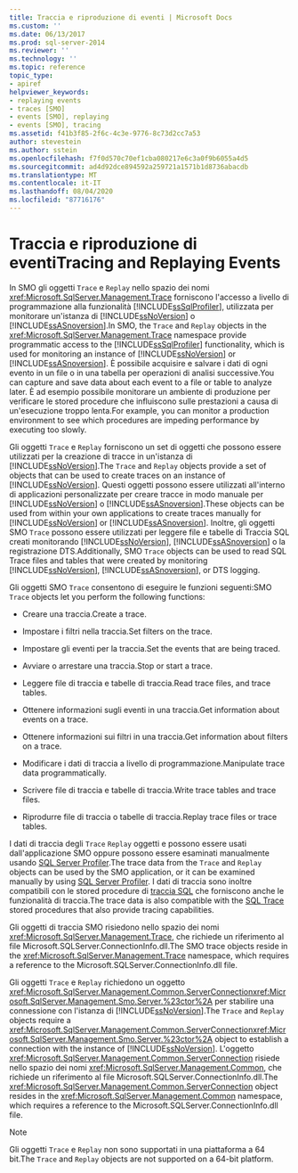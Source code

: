 ```yaml
---
title: Traccia e riproduzione di eventi | Microsoft Docs
ms.custom: ''
ms.date: 06/13/2017
ms.prod: sql-server-2014
ms.reviewer: ''
ms.technology: ''
ms.topic: reference
topic_type:
- apiref
helpviewer_keywords:
- replaying events
- traces [SMO]
- events [SMO], replaying
- events [SMO], tracing
ms.assetid: f41b3f85-2f6c-4c3e-9776-8c73d2cc7a53
author: stevestein
ms.author: sstein
ms.openlocfilehash: f7f0d570c70ef1cba080217e6c3a0f9b6055a4d5
ms.sourcegitcommit: ad4d92dce894592a259721a1571b1d8736abacdb
ms.translationtype: MT
ms.contentlocale: it-IT
ms.lasthandoff: 08/04/2020
ms.locfileid: "87716176"
---
```

# <a name="tracing-and-replaying-events"></a><span data-ttu-id="4bc69-102">Traccia e riproduzione di eventi</span><span class="sxs-lookup"><span data-stu-id="4bc69-102">Tracing and Replaying Events</span></span>
  <span data-ttu-id="4bc69-103">In SMO gli oggetti `Trace` e `Replay` nello spazio dei nomi <xref:Microsoft.SqlServer.Management.Trace> forniscono l'accesso a livello di programmazione alla funzionalità [!INCLUDE[ssSqlProfiler](../../../includes/sssqlprofiler-md.md)], utilizzata per monitorare un'istanza di [!INCLUDE[ssNoVersion](../../../includes/ssnoversion-md.md)] o [!INCLUDE[ssASnoversion](../../../includes/ssasnoversion-md.md)].</span><span class="sxs-lookup"><span data-stu-id="4bc69-103">In SMO, the `Trace` and `Replay` objects in the <xref:Microsoft.SqlServer.Management.Trace> namespace provide programmatic access to the [!INCLUDE[ssSqlProfiler](../../../includes/sssqlprofiler-md.md)] functionality, which is used for monitoring an instance of [!INCLUDE[ssNoVersion](../../../includes/ssnoversion-md.md)] or [!INCLUDE[ssASnoversion](../../../includes/ssasnoversion-md.md)].</span></span> <span data-ttu-id="4bc69-104">È possibile acquisire e salvare i dati di ogni evento in un file o in una tabella per operazioni di analisi successive.</span><span class="sxs-lookup"><span data-stu-id="4bc69-104">You can capture and save data about each event to a file or table to analyze later.</span></span> <span data-ttu-id="4bc69-105">È ad esempio possibile monitorare un ambiente di produzione per verificare le stored procedure che influiscono sulle prestazioni a causa di un'esecuzione troppo lenta.</span><span class="sxs-lookup"><span data-stu-id="4bc69-105">For example, you can monitor a production environment to see which procedures are impeding performance by executing too slowly.</span></span>  
  
 <span data-ttu-id="4bc69-106">Gli oggetti `Trace` e `Replay` forniscono un set di oggetti che possono essere utilizzati per la creazione di tracce in un'istanza di [!INCLUDE[ssNoVersion](../../../includes/ssnoversion-md.md)].</span><span class="sxs-lookup"><span data-stu-id="4bc69-106">The `Trace` and `Replay` objects provide a set of objects that can be used to create traces on an instance of [!INCLUDE[ssNoVersion](../../../includes/ssnoversion-md.md)].</span></span> <span data-ttu-id="4bc69-107">Questi oggetti possono essere utilizzati all'interno di applicazioni personalizzate per creare tracce in modo manuale per [!INCLUDE[ssNoVersion](../../../includes/ssnoversion-md.md)] o [!INCLUDE[ssASnoversion](../../../includes/ssasnoversion-md.md)].</span><span class="sxs-lookup"><span data-stu-id="4bc69-107">These objects can be used from within your own applications to create traces manually for [!INCLUDE[ssNoVersion](../../../includes/ssnoversion-md.md)] or [!INCLUDE[ssASnoversion](../../../includes/ssasnoversion-md.md)].</span></span> <span data-ttu-id="4bc69-108">Inoltre, gli oggetti SMO `Trace` possono essere utilizzati per leggere file e tabelle di Traccia SQL creati monitorando [!INCLUDE[ssNoVersion](../../../includes/ssnoversion-md.md)], [!INCLUDE[ssASnoversion](../../../includes/ssasnoversion-md.md)] o la registrazione DTS.</span><span class="sxs-lookup"><span data-stu-id="4bc69-108">Additionally, SMO `Trace` objects can be used to read SQL Trace files and tables that were created by monitoring [!INCLUDE[ssNoVersion](../../../includes/ssnoversion-md.md)], [!INCLUDE[ssASnoversion](../../../includes/ssasnoversion-md.md)], or DTS logging.</span></span>  
  
 <span data-ttu-id="4bc69-109">Gli oggetti SMO `Trace` consentono di eseguire le funzioni seguenti:</span><span class="sxs-lookup"><span data-stu-id="4bc69-109">SMO `Trace` objects let you perform the following functions:</span></span>  
  
-   <span data-ttu-id="4bc69-110">Creare una traccia.</span><span class="sxs-lookup"><span data-stu-id="4bc69-110">Create a trace.</span></span>  
  
-   <span data-ttu-id="4bc69-111">Impostare i filtri nella traccia.</span><span class="sxs-lookup"><span data-stu-id="4bc69-111">Set filters on the trace.</span></span>  
  
-   <span data-ttu-id="4bc69-112">Impostare gli eventi per la traccia.</span><span class="sxs-lookup"><span data-stu-id="4bc69-112">Set the events that are being traced.</span></span>  
  
-   <span data-ttu-id="4bc69-113">Avviare o arrestare una traccia.</span><span class="sxs-lookup"><span data-stu-id="4bc69-113">Stop or start a trace.</span></span>  
  
-   <span data-ttu-id="4bc69-114">Leggere file di traccia e tabelle di traccia.</span><span class="sxs-lookup"><span data-stu-id="4bc69-114">Read trace files, and trace tables.</span></span>  
  
-   <span data-ttu-id="4bc69-115">Ottenere informazioni sugli eventi in una traccia.</span><span class="sxs-lookup"><span data-stu-id="4bc69-115">Get information about events on a trace.</span></span>  
  
-   <span data-ttu-id="4bc69-116">Ottenere informazioni sui filtri in una traccia.</span><span class="sxs-lookup"><span data-stu-id="4bc69-116">Get information about filters on a trace.</span></span>  
  
-   <span data-ttu-id="4bc69-117">Modificare i dati di traccia a livello di programmazione.</span><span class="sxs-lookup"><span data-stu-id="4bc69-117">Manipulate trace data programmatically.</span></span>  
  
-   <span data-ttu-id="4bc69-118">Scrivere file di traccia e tabelle di traccia.</span><span class="sxs-lookup"><span data-stu-id="4bc69-118">Write trace tables and trace files.</span></span>  
  
-   <span data-ttu-id="4bc69-119">Riprodurre file di traccia o tabelle di traccia.</span><span class="sxs-lookup"><span data-stu-id="4bc69-119">Replay trace files or trace tables.</span></span>  
  
 <span data-ttu-id="4bc69-120">I dati di traccia degli `Trace` `Replay` oggetti e possono essere usati dall'applicazione SMO oppure possono essere esaminati manualmente usando [SQL Server Profiler](../../../tools/sql-server-profiler/sql-server-profiler.md).</span><span class="sxs-lookup"><span data-stu-id="4bc69-120">The trace data from the `Trace` and `Replay` objects can be used by the SMO application, or it can be examined manually by using [SQL Server Profiler](../../../tools/sql-server-profiler/sql-server-profiler.md).</span></span> <span data-ttu-id="4bc69-121">I dati di traccia sono inoltre compatibili con le stored procedure di [traccia SQL](../../sql-trace/sql-trace.md) che forniscono anche le funzionalità di traccia.</span><span class="sxs-lookup"><span data-stu-id="4bc69-121">The trace data is also compatible with the [SQL Trace](../../sql-trace/sql-trace.md) stored procedures that also provide tracing capabilities.</span></span>  
  
 <span data-ttu-id="4bc69-122">Gli oggetti di traccia SMO risiedono nello spazio dei nomi <xref:Microsoft.SqlServer.Management.Trace>, che richiede un riferimento al file Microsoft.SQLServer.ConnectionInfo.dll.</span><span class="sxs-lookup"><span data-stu-id="4bc69-122">The SMO trace objects reside in the <xref:Microsoft.SqlServer.Management.Trace> namespace, which requires a reference to the Microsoft.SQLServer.ConnectionInfo.dll file.</span></span>  
  
 <span data-ttu-id="4bc69-123">Gli oggetti `Trace` e `Replay` richiedono un oggetto <xref:Microsoft.SqlServer.Management.Common.ServerConnection><xref:Microsoft.SqlServer.Management.Smo.Server.%23ctor%2A> per stabilire una connessione con l'istanza di [!INCLUDE[ssNoVersion](../../../includes/ssnoversion-md.md)].</span><span class="sxs-lookup"><span data-stu-id="4bc69-123">The `Trace` and `Replay` objects require a <xref:Microsoft.SqlServer.Management.Common.ServerConnection><xref:Microsoft.SqlServer.Management.Smo.Server.%23ctor%2A> object to establish a connection with the instance of [!INCLUDE[ssNoVersion](../../../includes/ssnoversion-md.md)].</span></span> <span data-ttu-id="4bc69-124">L'oggetto <xref:Microsoft.SqlServer.Management.Common.ServerConnection> risiede nello spazio dei nomi <xref:Microsoft.SqlServer.Management.Common>, che richiede un riferimento al file Microsoft.SQLServer.ConnectionInfo.dll.</span><span class="sxs-lookup"><span data-stu-id="4bc69-124">The <xref:Microsoft.SqlServer.Management.Common.ServerConnection> object resides in the <xref:Microsoft.SqlServer.Management.Common> namespace, which requires a reference to the Microsoft.SQLServer.ConnectionInfo.dll file.</span></span>  
  
> [!NOTE]  
>  <span data-ttu-id="4bc69-125">Gli oggetti `Trace` e `Replay` non sono supportati in una piattaforma a 64 bit.</span><span class="sxs-lookup"><span data-stu-id="4bc69-125">The `Trace` and `Replay` objects are not supported on a 64-bit platform.</span></span>  
  
  
